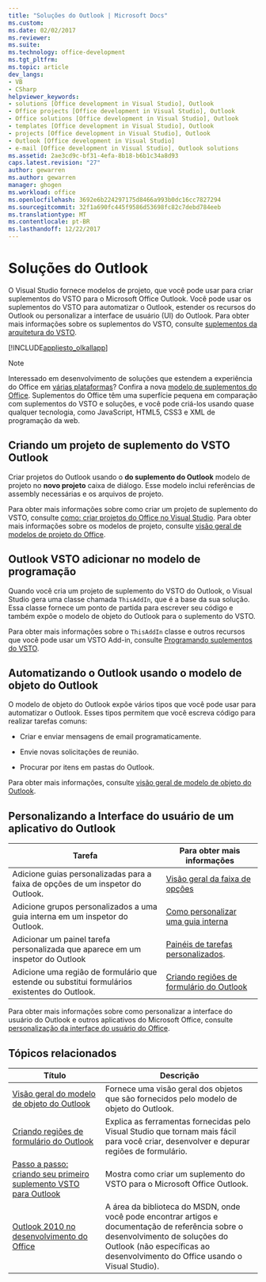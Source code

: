 ```yaml
---
title: "Soluções do Outlook | Microsoft Docs"
ms.custom: 
ms.date: 02/02/2017
ms.reviewer: 
ms.suite: 
ms.technology: office-development
ms.tgt_pltfrm: 
ms.topic: article
dev_langs:
- VB
- CSharp
helpviewer_keywords:
- solutions [Office development in Visual Studio], Outlook
- Office projects [Office development in Visual Studio], Outlook
- Office solutions [Office development in Visual Studio], Outlook
- templates [Office development in Visual Studio], Outlook
- projects [Office development in Visual Studio], Outlook
- Outlook [Office development in Visual Studio]
- e-mail [Office development in Visual Studio], Outlook solutions
ms.assetid: 2ae3cd9c-bf31-4efa-8b18-b6b1c34a8d93
caps.latest.revision: "27"
author: gewarren
ms.author: gewarren
manager: ghogen
ms.workload: office
ms.openlocfilehash: 3692e6b224297175d8466a993b0dc16cc7827294
ms.sourcegitcommit: 32f1a690fc445f9586d53698fc82c7debd784eeb
ms.translationtype: MT
ms.contentlocale: pt-BR
ms.lasthandoff: 12/22/2017
---
```

# <a name="outlook-solutions"></a>Soluções do Outlook
  O Visual Studio fornece modelos de projeto, que você pode usar para criar suplementos do VSTO para o Microsoft Office Outlook. Você pode usar os suplementos do VSTO para automatizar o Outlook, estender os recursos do Outlook ou personalizar a interface de usuário (UI) do Outlook. Para obter mais informações sobre os suplementos do VSTO, consulte [suplementos da arquitetura do VSTO](../vsto/architecture-of-vsto-add-ins.md).  
  
 [!INCLUDE[appliesto_olkallapp](../vsto/includes/appliesto-olkallapp-md.md)]  
  
> [!NOTE]  
>  Interessado em desenvolvimento de soluções que estendem a experiência do Office em [várias plataformas](https://dev.office.com/add-in-availability)? Confira a nova [modelo de suplementos do Office](https://dev.office.com/docs/add-ins/overview/office-add-ins). Suplementos do Office têm uma superfície pequena em comparação com suplementos do VSTO e soluções, e você pode criá-los usando quase qualquer tecnologia, como JavaScript, HTML5, CSS3 e XML de programação da web.  
  
## <a name="creating-an-outlook-vsto-add-in-project"></a>Criando um projeto de suplemento do VSTO Outlook  
 Criar projetos do Outlook usando o **do suplemento do Outlook** modelo de projeto no **novo projeto** caixa de diálogo. Esse modelo inclui referências de assembly necessárias e os arquivos de projeto.  
  
 Para obter mais informações sobre como criar um projeto de suplemento do VSTO, consulte [como: criar projetos do Office no Visual Studio](../vsto/how-to-create-office-projects-in-visual-studio.md). Para obter mais informações sobre os modelos de projeto, consulte [visão geral de modelos de projeto do Office](../vsto/office-project-templates-overview.md).  
  
## <a name="outlook-vsto-add-in-programming-model"></a>Outlook VSTO adicionar no modelo de programação  
 Quando você cria um projeto de suplemento do VSTO do Outlook, o Visual Studio gera uma classe chamada `ThisAddIn`, que é a base da sua solução. Essa classe fornece um ponto de partida para escrever seu código e também expõe o modelo de objeto do Outlook para o suplemento do VSTO.  
  
 Para obter mais informações sobre o `ThisAddIn` classe e outros recursos que você pode usar um VSTO Add-in, consulte [Programando suplementos do VSTO](../vsto/programming-vsto-add-ins.md).  
  
## <a name="automating-outlook-by-using-the-outlook-object-model"></a>Automatizando o Outlook usando o modelo de objeto do Outlook  
 O modelo de objeto do Outlook expõe vários tipos que você pode usar para automatizar o Outlook. Esses tipos permitem que você escreva código para realizar tarefas comuns:  
  
-   Criar e enviar mensagens de email programaticamente.  
  
-   Envie novas solicitações de reunião.  
  
-   Procurar por itens em pastas do Outlook.  
  
 Para obter mais informações, consulte [visão geral de modelo de objeto do Outlook](../vsto/outlook-object-model-overview.md).  
  
## <a name="customizing-the-user-interface-of-an-outlook-application"></a>Personalizando a Interface do usuário de um aplicativo do Outlook  
  
|Tarefa|Para obter mais informações|  
|----------|--------------------------|  
|Adicione guias personalizadas para a faixa de opções de um inspetor do Outlook.|[Visão geral da faixa de opções](../vsto/ribbon-overview.md)|  
|Adicione grupos personalizados a uma guia interna em um inspetor do Outlook.|[Como personalizar uma guia interna](../vsto/how-to-customize-a-built-in-tab.md)|  
|Adicionar um painel tarefa personalizada que aparece em um inspetor do Outlook|[Painéis de tarefas personalizados](../vsto/custom-task-panes.md).|  
|Adicione uma região de formulário que estende ou substitui formulários existentes do Outlook.|[Criando regiões de formulário do Outlook](../vsto/creating-outlook-form-regions.md)|  
  
 Para obter mais informações sobre como personalizar a interface do usuário do Outlook e outros aplicativos do Microsoft Office, consulte [personalização da interface do usuário do Office](../vsto/office-ui-customization.md).  
  
## <a name="related-topics"></a>Tópicos relacionados  
  
|Título|Descrição|  
|-----------|-----------------|  
|[Visão geral do modelo de objeto do Outlook](../vsto/outlook-object-model-overview.md)|Fornece uma visão geral dos objetos que são fornecidos pelo modelo de objeto do Outlook.|  
|[Criando regiões de formulário do Outlook](../vsto/creating-outlook-form-regions.md)|Explica as ferramentas fornecidas pelo Visual Studio que tornam mais fácil para você criar, desenvolver e depurar regiões de formulário.|  
|[Passo a passo: criando seu primeiro suplemento VSTO para Outlook](../vsto/walkthrough-creating-your-first-vsto-add-in-for-outlook.md)|Mostra como criar um suplemento do VSTO para o Microsoft Office Outlook.|  
|[Outlook 2010 no desenvolvimento do Office](http://go.microsoft.com/fwlink/?LinkId=199013)|A área da biblioteca do MSDN, onde você pode encontrar artigos e documentação de referência sobre o desenvolvimento de soluções do Outlook (não específicas ao desenvolvimento do Office usando o Visual Studio).|  
  
  